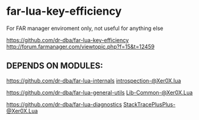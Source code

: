 # far-lua-key-efficiency
For FAR manager enviroment only, not useful for anything else

https://github.com/dr-dba/far-lua-key-efficiency
http://forum.farmanager.com/viewtopic.php?f=15&t=12459

DEPENDS ON MODULES:
-------------------
https://github.com/dr-dba/far-lua-internals
introspection-@Xer0X.lua

https://github.com/dr-dba/far-lua-general-utils
Lib-Common-@Xer0X.Lua

https://github.com/dr-dba/far-lua-diagnostics
StackTracePlusPlus-@Xer0X.Lua
